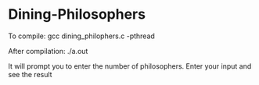 # Dining-Philosophers
To compile: gcc dining_philophers.c -pthread

After compilation: ./a.out 

It will prompt you to enter the number of philosophers. Enter your input and see the result
